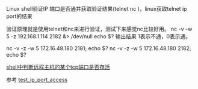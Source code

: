 Linux shell验证IP 端口是否通并获取验证结果(telnet nc )，linux获取telnet ip port的结果

验证原理就是使用telnet和nc来进行验证，测试下来感觉nc比较好用。
nc -v -w 5 -z 192.168.1.114 2182 &> /dev/null
echo $?
输出结果 1表示不通，0表示通。

nc -v -z -w 5 172.16.48.180 2181; echo $?
nc -v -z -w 5 172.16.48.180 2182; echo $?



[shell中判断远程主机的某个tcp端口是否存活](https://blog.51cto.com/xoyabc/1836353)


参考 [test_ip_port_access](../../docs/example/test_ip_port_access.sh)
